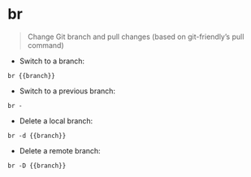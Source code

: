 # br

> Change Git branch and pull changes (based on git-friendly’s pull command)

- Switch to a branch:

`br {{branch}}`

- Switch to a previous branch:

`br -`

- Delete a local branch:

`br -d {{branch}}`

- Delete a remote branch:

`br -D {{branch}}`
